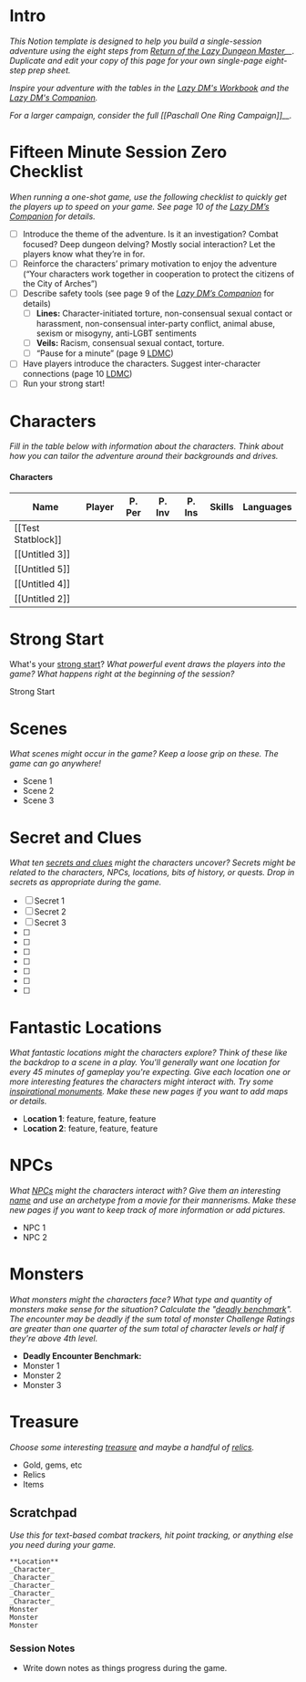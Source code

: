 # Intro

_This Notion template is designed to help you build a single-session adventure using the eight steps from_ _[Return of the Lazy Dungeon Master](https://slyflourish.com/returnofthelazydm/)__. Duplicate and edit your copy of this page for your own single-page eight-step prep sheet._

_Inspire your adventure with the tables in the_ _[Lazy DM's Workbook](https://slyflourish.com/lazydmsworkbook/)_ _and the_ [_Lazy DM's Companion_](https://shop.slyflourish.com/products/the-lazy-dms-companion-pdf-map-pack)_._

_For a larger campaign, consider the full_ _[[Paschall One Ring Campaign]]__._

# Fifteen Minute Session Zero Checklist

_When running a one-shot game, use the following checklist to quickly get the players up to speed on your game. See page 10 of the_ _[Lazy DM’s Companion](https://shop.slyflourish.com/products/the-lazy-dms-companion-pdf-map-pack)_ _for details._

- [ ] Introduce the theme of the adventure. Is it an investigation? Combat focused? Deep dungeon delving? Mostly social interaction? Let the players know what they’re in for.
- [ ] Reinforce the characters’ primary motivation to enjoy the adventure (“Your characters work together in cooperation to protect the citizens of the City of Arches”)
- [ ] Describe safety tools (see page 9 of the [_Lazy DM’s Companion_](https://shop.slyflourish.com/products/the-lazy-dms-companion-pdf-map-pack) for details)
    - [ ] **Lines:** Character-initiated torture, non-consensual sexual contact or harassment, non-consensual inter-party conflict, animal abuse, sexism or misogyny, anti-LGBT sentiments
    - [ ] **Veils:** Racism, consensual sexual contact, torture.
    - [ ] “Pause for a minute” (page 9 [LDMC](https://shop.slyflourish.com/products/the-lazy-dms-companion-pdf-map-pack))
- [ ] Have players introduce the characters. Suggest inter-character connections (page 10 [LDMC](https://shop.slyflourish.com/products/the-lazy-dms-companion-pdf-map-pack))
- [ ] Run your strong start!

# Characters

_Fill in the table below with information about the characters. Think about how you can tailor the adventure around their backgrounds and drives._

#### Characters

|Name|Player|P. Per|P. Inv|P. Ins|Skills|Languages|
|---|---|---|---|---|---|---|
|[[Test Statblock]]|||||||
|[[Untitled 3]]|||||||
|[[Untitled 5]]|||||||
|[[Untitled 4]]|||||||
|[[Untitled 2]]|||||||

  
  

# Strong Start

What's your [strong start](https://slyflourish.com/starting_strong.html)? _What powerful event draws the players into the game? What happens right at the beginning of the session?_

Strong Start

# Scenes

_What scenes might occur in the game? Keep a loose grip on these. The game can go anywhere!_

- Scene 1
- Scene 2
- Scene 3

# Secret and Clues

_What ten_ [_secrets and clues_](https://slyflourish.com/sharing_secrets.html) _might the characters uncover? Secrets might be related to the characters, NPCs, locations, bits of history, or quests. Drop in secrets as appropriate during the game._

- [ ] Secret 1
- [ ] Secret 2
- [ ] Secret 3
- [ ]
- [ ]
- [ ]
- [ ]
- [ ]
- [ ]
- [ ]

# Fantastic Locations

_What fantastic locations might the characters explore? Think of these like the backdrop to a scene in a play. You'll generally want one location for every 45 minutes of gameplay you're expecting. Give each location one or more interesting features the characters might interact with. Try some_ [_inspirational monuments_](https://slyflourish.com/random_generators/monuments.html)_. Make these new pages if you want to add maps or details._

- L**ocation 1**: feature, feature, feature
- L**ocation 2**: feature, feature, feature

# NPCs

_What_ [_NPCs_](https://slyflourish.com/random_generators/npc_generator.html) _might the characters interact with? Give them an interesting_ [_name_](https://slyflourish.com/random_name_generator.html) _and use an archetype from a movie for their mannerisms. Make these new pages if you want to keep track of more information or add pictures._

- NPC 1
- NPC 2

# Monsters

_What monsters might the characters face? What type and quantity of monsters make sense for the situation? Calculate the "_[_deadly benchmark_](https://slyflourish.com/the_lazy_encounter_benchmark.html)_". The encounter may be deadly if the sum total of monster Challenge Ratings are greater than one quarter of the sum total of character levels or half if they're above 4th level._

- **Deadly Encounter Benchmark:**
- Monster 1
- Monster 2
- Monster 3

# Treasure

_Choose some interesting_ [_treasure_](https://slyflourish.com/random_generators/5e_treasure.html) _and maybe a handful of_ [_relics_](https://slyflourish.com/random_generators/relics.html)_._

- Gold, gems, etc
- Relics
- Items

## Scratchpad

_Use this for text-based combat trackers, hit point tracking, or anything else you need during your game._

```Plain
**Location**
_Character_
_Character_
_Character_
_Character_
_Character_
Monster
Monster
Monster
```

### Session Notes

- Write down notes as things progress during the game.